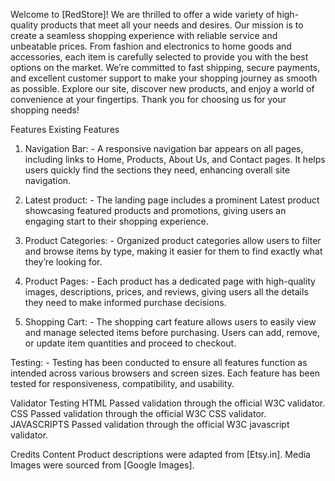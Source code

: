Welcome to [RedStore]! We are thrilled to offer a wide variety of high-quality products that meet all your needs and desires. Our mission is to create a seamless shopping experience with reliable service and unbeatable prices. From fashion and electronics to home goods and accessories, each item is carefully selected to provide you with the best options on the market. We’re committed to fast shipping, secure payments, and excellent customer support to make your shopping journey as smooth as possible. Explore our site, discover new products, and enjoy a world of convenience at your fingertips. Thank you for choosing us for your shopping needs!

Features
Existing Features
1. Navigation Bar: -
A responsive navigation bar appears on all pages, including links to Home, Products, About Us, and Contact pages. It helps users quickly find the sections they need, enhancing overall site navigation.

2. Latest product: -
The landing page includes a prominent Latest product showcasing featured products and promotions, giving users an engaging start to their shopping experience.

3. Product Categories: -
Organized product categories allow users to filter and browse items by type, making it easier for them to find exactly what they’re looking for.

4. Product Pages: -
Each product has a dedicated page with high-quality images, descriptions, prices, and reviews, giving users all the details they need to make informed purchase decisions.

5. Shopping Cart: -
The shopping cart feature allows users to easily view and manage selected items before purchasing. Users can add, remove, or update item quantities and proceed to checkout.

Testing: -
Testing has been conducted to ensure all features function as intended across various browsers and screen sizes. Each feature has been tested for responsiveness, compatibility, and usability.

Validator Testing
HTML
Passed validation through the official W3C validator.
CSS
Passed validation through the official W3C CSS validator.
JAVASCRIPTS
Passed validation through the official W3C javascript validator.

Credits
Content
Product descriptions were adapted from [Etsy.in].
Media
Images were sourced from [Google Images].



